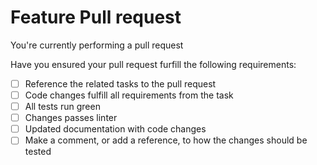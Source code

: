 # Feature Pull request

You're currently performing a pull request

Have you ensured your pull request furfill the following requirements:

- [ ] Reference the related tasks to the pull request
- [ ] Code changes fulfill all requirements from the task
- [ ] All tests run green
- [ ] Changes passes linter
- [ ] Updated documentation with code changes
- [ ] Make a comment, or add a reference, to how the changes should be tested
